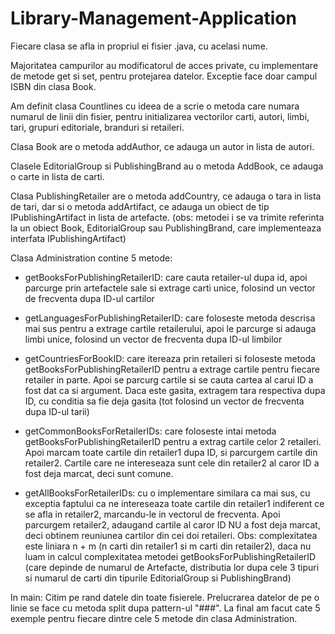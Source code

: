 # Library-Management-Application

Fiecare clasa se afla in propriul ei fisier .java, cu acelasi nume.

Majoritatea campurilor au modificatorul de acces private, cu implementare de metode get si set, pentru protejarea datelor. Exceptie face doar campul ISBN din clasa Book.

Am definit clasa Countlines cu ideea de a scrie o metoda care numara numarul de linii din fisier, pentru initializarea vectorilor carti, autori, limbi, tari, grupuri editoriale, branduri si retaileri.

Clasa Book are o metoda addAuthor, ce adauga un autor in lista de autori.

Clasele EditorialGroup si PublishingBrand au o metoda AddBook, ce adauga o carte in lista de carti.

Clasa PublishingRetailer are o metoda addCountry, ce adauga o tara in lista de tari, dar si o metoda addArtifact, ce adauga un obiect de tip IPublishingArtifact in lista de artefacte. (obs: metodei i se va trimite referinta la un obiect Book, EditorialGroup sau PublishingBrand, care implementeaza interfata IPublishingArtifact)

Clasa Administration contine 5 metode:
  - getBooksForPublishingRetailerID: care cauta retailer-ul dupa id, apoi parcurge prin artefactele sale si extrage carti unice, folosind un vector de frecventa dupa ID-ul cartilor
 
 - getLanguagesForPublishingRetailerID: care foloseste metoda descrisa mai sus pentru a extrage cartile retailerului, apoi le parcurge si adauga limbi unice, folosind un vector de frecventa dupa ID-ul limbilor
  
  - getCountriesForBookID: care itereaza prin retaileri si foloseste metoda getBooksForPublishingRetailerID pentru a extrage cartile pentru fiecare retailer in parte. Apoi se parcurg cartile si se cauta cartea al carui ID a fost dat ca si argument. Daca este gasita, extragem tara respectiva dupa ID, cu conditia sa fie deja gasita (tot folosind un vector de frecventa dupa ID-ul tarii)
 
 - getCommonBooksForRetailerIDs: care foloseste intai metoda getBooksForPublishingRetailerID pentru a extrag cartile celor 2 retaileri. Apoi marcam toate cartile din retailer1 dupa ID, si parcurgem cartile din retailer2. Cartile care ne intereseaza sunt cele din retailer2 al caror ID a fost deja marcat, deci sunt comune.
 
 - getAllBooksForRetailerIDs: cu o implementare similara ca mai sus, cu exceptia faptului ca ne intereseaza toate cartile din retailer1 indiferent ce se afla in retailer2, marcandu-le in vectorul de frecventa. Apoi parcurgem retailer2, adaugand cartile al caror ID NU a fost deja marcat, deci obtinem reuniunea cartilor din cei doi retaileri. Obs: complexitatea este liniara n + m (n carti din retailer1 si m carti din retailer2), daca nu luam in calcul complexitatea metodei getBooksForPublishingRetailerID (care depinde de numarul de Artefacte, distributia lor dupa cele 3 tipuri si numarul de carti din tipurile EditorialGroup si PublishingBrand)


In main: Citim pe rand datele din toate fisierele. Prelucrarea datelor de pe o linie se face cu metoda split dupa pattern-ul "###". La final am facut cate 5 exemple pentru fiecare dintre cele 5 metode din clasa Administration.
